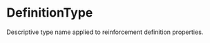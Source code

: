DefinitionType
==============

Descriptive type name applied to reinforcement definition properties.